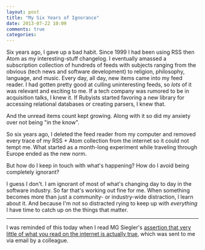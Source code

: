 ```yaml
---
layout: post
title: "My Six Years of Ignorance"
date: 2013-07-22 10:09
comments: true
categories:
---
```

Six years ago, I gave up a bad habit.  Since 1999 I had been using RSS then Atom as my interesting-stuff changelog.  I eventually amassed a subscription collection of hundreds of feeds with subjects ranging from the obvious (tech news and software development) to religion, philosophy, language, and music. Every day, all day, new items
came into my feed reader. I had gotten pretty good at culling uninteresting feeds, so _lots_ of it was relevant and exciting to me. If a tech company was rumored to be in acquisition talks, I knew it. If Rubyists started favoring a new library for accessing relational databases or creating parsers, I knew that.

And the unread items count kept growing. Along with it so did my anxiety over not being "in the know".

So six years ago, I deleted the feed reader from my computer and removed every trace of my RSS + Atom collection from the internet so it could not tempt me. What started as a month-long experiment while traveling through Europe ended as the new norm.

But how do I keep in touch with what's happening? How do I avoid being completely ignorant?

I guess I don't. I am ignorant of most of what's changing day to day in the software industry. So far that's working out fine for me. When something becomes more than just a community- or industry-wide distraction, I learn about it. And because I'm not so distracted rying to keep up with _everything_ I have time to catch up on the things that matter.

---
I was reminded of this today when I read MG Siegler's <a href="https://medium.com/tech-blogging/43d78a82e103">assertion that very little of what you read on the internet is actually true</a>, which was sent to me via email by a colleague.
